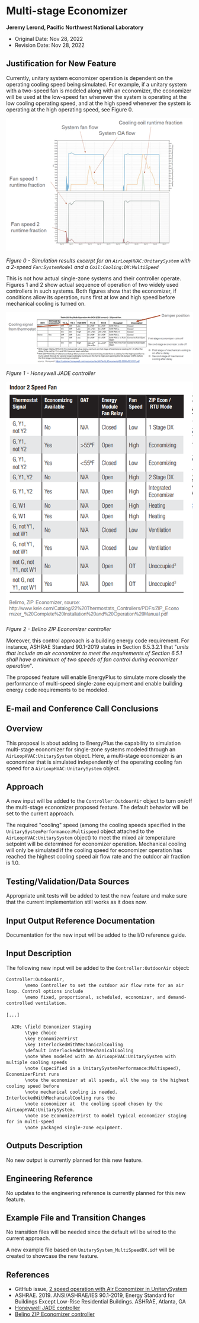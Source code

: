 Multi-stage Economizer
================

**Jeremy Lerond, Pacific Northwest National Laboratory**

 - Original Date: Nov 28, 2022
 - Revision Date: Nov 28, 2022

## Justification for New Feature ##

Currently, unitary system economizer operation is dependent on the operating cooling speed being simulated. For example, if a unitary system with a two-speed fan is modeled along with an economizer, the economizer will be used at the low-speed fan whenever the system is operating at the low cooling operating speed, and at the high speed whenever the system is operating at the high operating speed, see Figure 0.

![Current](NFP-MultistageEconomizer_Figure0_Current.png)

*Figure 0 - Simulation results excerpt for an `AirLoopHVAC:UnitarySystem` with a 2-speed `Fan:SystemModel` and a `Coil:Cooling:DX:MultiSpeed`*

This is not how actual single-zone systems and their controller operate. Figures 1 and 2 show actual sequence of operation of two widely used controllers in such systems. Both figures show that the economizer, if conditions allow its operation, runs first at low and high speed before mechanical cooling is turned on.

![Honeywell JADE](NFP-MultistageEconomizer_Figure1_Honeywell_JADE.png)

*Figure 1 - Honeywell JADE controller*

![Belino ZIP Economizer](NFP-MultistageEconomizer_Figure1_Belimo_ZIPEconomizer.png)

*Figure 2 - Belino ZIP Economizer controller*

Moreover, this control approach is a building energy code requirement. For instance, ASHRAE Standard 90.1-2019 states in Section 6.5.3.2.1 that "*units that include an air economizer to meet the requirements of Section 6.5.1 shall have a minimum of two speeds of fan control during economizer operation*".

The proposed feature will enable EnergyPlus to simulate more closely the performance of multi-speed single-zone equipment and enable building energy code requirements to be modeled.

## E-mail and  Conference Call Conclusions ##

## Overview ##

This proposal is about adding to EnergyPlus the capability to simulation multi-stage economizer for single-zone systems modeled through an `AirLoopHVAC:UnitarySystem` object. Here, a multi-stage economizer is an economizer that is simulated independently of the operating cooling fan speed for a `AirLoopHVAC:UnitarySystem` object.

## Approach ##

A new input will be added to the `Controller:OutdoorAir` object to turn on/off the multi-stage economizer proposed feature. The default behavior will be set to the current approach.

The required "cooling" speed (among the cooling speeds specified in the `UnitarySystemPerformance:Multispeed` object attached to the `AirLoopHVAC:UnitarySystem` object) to meet the mixed air temperature setpoint will be determined for economizer operation. Mechanical cooling will only be simulated if the cooling speed for economizer operation has reached the highest cooling speed air flow rate and the outdoor air fraction is 1.0.

## Testing/Validation/Data Sources ##

Appropriate unit tests will be added to test the new feature and make sure that the current implementation still works as it does now.

## Input Output Reference Documentation ##

Documentation for the new input will be added to the I/O reference guide.

## Input Description ##

The following new input will be added to the `Controller:OutdoorAir` object:

```
Controller:OutdoorAir,
       \memo Controller to set the outdoor air flow rate for an air loop. Control options include
       \memo fixed, proportional, scheduled, economizer, and demand-controlled ventilation.

[...]

  A20; \field Economizer Staging
       \type choice
       \key EconomizerFirst
       \key InterlockedWithMechanicalCooling
       \default InterlockedWithMechanicalCooling
       \note When modeled with an AirLoopHVAC:UnitarySystem with multiple cooling speeds
       \note (specified in a UnitarySystemPerformance:Multispeed), EconomizerFirst runs
       \note the economizer at all speeds, all the way to the highest cooling speed before
       \note mechanical cooling is needed. InterlockedWithMechanicalCooling runs the
       \note economizer at  the cooling speed chosen by the AirLoopHVAC:UnitarySystem.
       \note Use EconomizerFirst to model typical economizer staging for in multi-speed
       \note packaged single-zone equipment.
```

## Outputs Description ##

No new output is currently planned for this new feature.

## Engineering Reference ##

No updates to the engineering reference is currently planned for this new feature.

## Example File and Transition Changes ##

No transition files will be needed since the default will be wired to the current approach.

A new example file based on `UnitarySystem_MultiSpeedDX.idf` will be created to showcase the new feature.

## References ##

- GitHub issue, [2 speed operation with Air Economizer in UnitarySystem](https://github.com/NREL/EnergyPlus/issues/6109)
- ASHRAE. 2019. ANSI/ASHRAE/IES 90.1-2019, Energy Standard for Buildings Except Low-Rise
Residential Buildings. ASHRAE, Atlanta, GA
- [Honeywell JADE controller](https://customer.honeywell.com/resources/techlit/TechLitDocuments/62-0000s/62-0331.pdf)
- [Belino ZIP Economizer controller](http://www.kele.com/Catalog/22%20Thermostats_Controllers/PDFs/ZIP_Economizer_%20Complete%20Installation%20and%20Operation%20Manual.pdf)
